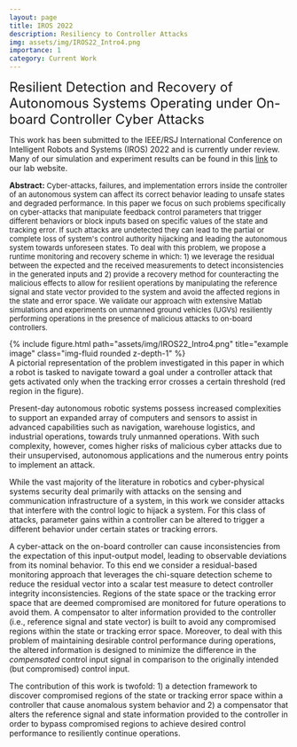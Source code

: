 ```yaml
---
layout: page
title: IROS 2022
description: Resiliency to Controller Attacks
img: assets/img/IROS22_Intro4.png
importance: 1
category: Current Work
---
```




<font size="+2.6">Resilient Detection and Recovery of Autonomous Systems Operating under On-board Controller Cyber Attacks</font>
<br/>

This work has been submitted to the IEEE/RSJ International Conference on Intelligent Robots and Systems (IROS) 2022 and is currently under review. Many of our simulation and experiment results can be found in this <a href="https://www.bezzorobotics.com/pb-iros22" target="_blank" rel="noopener noreferrer">link</a> to our lab website.

<p style="font-size:13px"><span style="font-size:14px"><b>Abstract:</b></span> Cyber-attacks, failures, and implementation errors inside the controller of an autonomous system can affect its correct behavior leading to unsafe states and degraded performance. In this paper we focus on such problems specifically on cyber-attacks that manipulate feedback control parameters that trigger different behaviors or block inputs based on specific values of the state and tracking error. If such attacks are undetected they can lead to the partial or complete loss of system's control authority hijacking and leading the autonomous system towards unforeseen states. To deal with this problem, we propose a runtime monitoring and recovery scheme in which: 1) we leverage the residual between the expected and the received measurements to detect inconsistencies in the generated inputs and 2) provide a recovery method for counteracting the malicious effects to allow for resilient operations by manipulating the reference signal and state vector provided to the system and avoid the affected regions in the state and error space. We validate our approach with extensive Matlab simulations and experiments on unmanned ground vehicles (UGVs) resiliently performing operations in the presence of malicious attacks to on-board controllers.</p>

<div class="row row-cols-1 justify-content-center">
    <div class="col-7">
        {% include figure.html path="assets/img/IROS22_Intro4.png" title="example image" class="img-fluid rounded z-depth-1" %}
    </div>
</div>
<div class="caption">
    A pictorial representation of the problem investigated in this paper in which a robot is tasked to navigate toward a goal under a controller attack that gets activated only when the tracking error crosses a certain threshold (red region in the figure).
</div>



Present-day autonomous robotic systems possess increased complexities to support an expanded array of computers and sensors to assist in advanced capabilities such as navigation, warehouse logistics, and industrial operations, towards truly unmanned operations. With such complexity, however, comes higher risks of malicious cyber attacks due to their unsupervised, autonomous applications and the numerous entry points to implement an attack. 

While the vast majority of the literature in robotics and cyber-physical systems security deal primarily with attacks on the sensing and communication infrastructure of a system, in this work we consider attacks that interfere with the control logic to hijack a system. For this class of attacks, parameter gains within a controller can be altered to trigger a different behavior under certain states or tracking errors. 

A cyber-attack on the on-board controller can cause inconsistencies from the expectation of this input-output model, leading to observable deviations from its nominal behavior. To this end we consider a residual-based monitoring approach that leverages the chi-square detection scheme to reduce the residual vector into a scalar test measure to detect controller integrity inconsistencies. Regions of the state space or the tracking error space that are deemed compromised are monitored for future operations to avoid them. A compensator to alter information provided to the controller (i.e., reference signal and state vector) is built to avoid any compromised regions within the state or tracking error space. Moreover, to deal with this problem of maintaining desirable control performance during operations, the altered information is designed to minimize the difference in the <i>compensated</i> control input signal in comparison to the originally intended (but compromised) control input.

The contribution of this work is twofold: 1) a detection framework to discover compromised regions of the state or tracking error space within a controller that cause anomalous system behavior and 2) a compensator that alters the reference signal and state information provided to the controller in order to bypass compromised regions to achieve desired control performance to resiliently continue operations.
